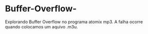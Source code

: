 # Buffer-Overflow-
Explorando Buffer Overflow no programa atomix mp3. A falha ocorre quando colocamos um aquivo .m3u.
